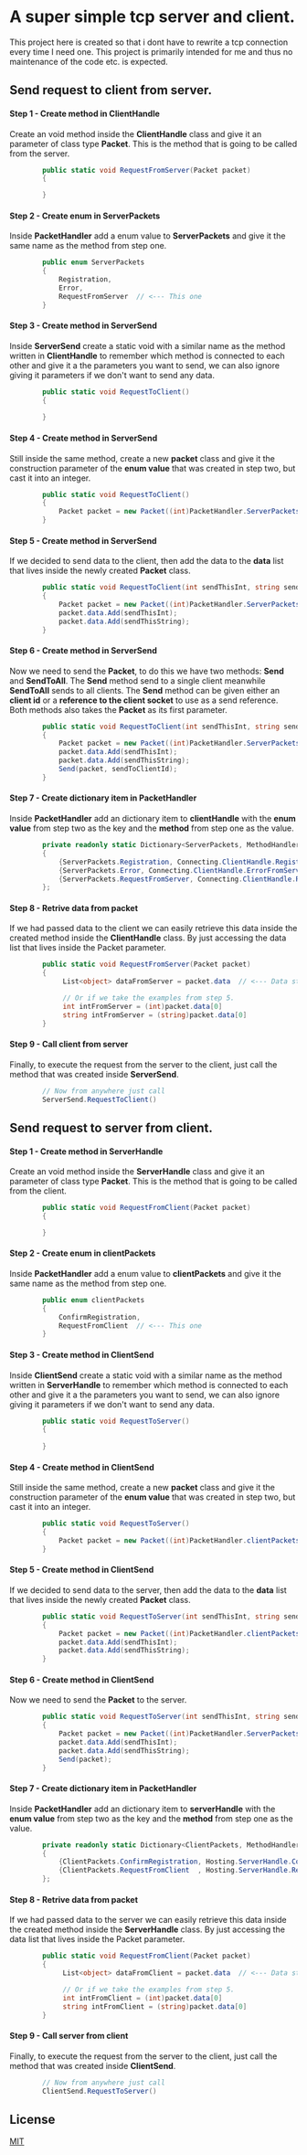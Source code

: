 # A super simple tcp server and client.
This project here is created so that i dont have to rewrite a tcp connection every time I need one. This project is primarily intended for me and thus no maintenance of the code etc. is expected.


## Send request to client from server.
#### Step 1 - Create method in ClientHandle
Create an void method inside the **ClientHandle** class and give it an parameter of class type **Packet**. This is the method that is going to be called from the server.
```cs
        public static void RequestFromServer(Packet packet)
        {

        }
```
#### Step 2 - Create enum in ServerPackets
Inside **PacketHandler** add a enum value to **ServerPackets** and give it the same name as the method from step one.
```cs
        public enum ServerPackets
        {
            Registration,
            Error,
            RequestFromServer  // <--- This one
        }
```
#### Step 3 - Create method in ServerSend
Inside **ServerSend** create a static void with a similar name as the method written in **ClientHandle** to remember which method is connected to each other and give it a the parameters you want to send, we can also ignore giving it parameters if we don't want to send any data.
```cs
        public static void RequestToClient()
        {
            
        }
```
#### Step 4 - Create method in ServerSend
Still inside the same method, create a new **packet** class and give it the construction parameter of the **enum value** that was created in step two, but cast it into an integer.
```cs
        public static void RequestToClient()
        {
            Packet packet = new Packet((int)PacketHandler.ServerPackets.RequestFromServer);
        }
```
#### Step 5 - Create method in ServerSend
If we decided to send data to the client, then add the data to the **data** list that lives inside the newly created **Packet** class.
```cs
        public static void RequestToClient(int sendThisInt, string sendThisString)
        {
            Packet packet = new Packet((int)PacketHandler.ServerPackets.RequestFromServer);
            packet.data.Add(sendThisInt);
            packet.data.Add(sendThisString);
        }
```
#### Step 6 - Create method in ServerSend
Now we need to send the **Packet**, to do this we have two methods: **Send** and **SendToAll**. The **Send** method send to a single client meanwhile **SendToAll** sends to all clients. The **Send** method can be given either an **client id** or a **reference to the client socket** to use as a send reference. Both methods also takes the **Packet** as its first parameter.
```cs
        public static void RequestToClient(int sendThisInt, string sendThisString, int sendToClientId)
        {
            Packet packet = new Packet((int)PacketHandler.ServerPackets.RequestFromServer);
            packet.data.Add(sendThisInt);
            packet.data.Add(sendThisString);
            Send(packet, sendToClientId);
        }
```

#### Step 7 - Create dictionary item in PacketHandler
Inside **PacketHandler** add an dictionary item to **clientHandle** with the **enum value** from step two as the key and the **method** from step one as the value.
```cs
        private readonly static Dictionary<ServerPackets, MethodHandler> clientHandle = new Dictionary<ServerPackets, MethodHandler>()
        {
            {ServerPackets.Registration, Connecting.ClientHandle.Registration },
            {ServerPackets.Error, Connecting.ClientHandle.ErrorFromServer },
            {ServerPackets.RequestFromServer, Connecting.ClientHandle.RequestFromServer},  // <--- This one
        };
```

#### Step 8 - Retrive data from packet
If we had passed data to the client we can easily retrieve this data inside the created method inside the **ClientHandle** class. By just accessing the data list that lives inside the Packet parameter.
```cs
        public static void RequestFromServer(Packet packet)
        {
             List<object> dataFromServer = packet.data  // <--- Data stored here

             // Or if we take the examples from step 5.
             int intFromServer = (int)packet.data[0]
             string intFromServer = (string)packet.data[0]
        }
```

#### Step 9 - Call client from server
Finally, to execute the request from the server to the client, just call the method that was created inside **ServerSend**.
```cs
        // Now from anywhere just call
        ServerSend.RequestToClient()
```










## Send request to server from client.


#### Step 1 - Create method in ServerHandle
Create an void method inside the **ServerHandle** class and give it an parameter of class type **Packet**. This is the method that is going to be called from the client.
```cs
        public static void RequestFromClient(Packet packet)
        {

        }
```
#### Step 2 - Create enum in clientPackets
Inside **PacketHandler** add a enum value to **clientPackets** and give it the same name as the method from step one.
```cs
        public enum clientPackets
        {
            ConfirmRegistration,
            RequestFromClient  // <--- This one
        }
```
#### Step 3 - Create method in ClientSend
Inside **ClientSend** create a static void with a similar name as the method written in **ServerHandle** to remember which method is connected to each other and give it a the parameters you want to send, we can also ignore giving it parameters if we don't want to send any data.
```cs
        public static void RequestToServer()
        {
            
        }
```
#### Step 4 - Create method in ClientSend
Still inside the same method, create a new **packet** class and give it the construction parameter of the **enum value** that was created in step two, but cast it into an integer.
```cs
        public static void RequestToServer()
        {
            Packet packet = new Packet((int)PacketHandler.clientPackets.RequestFromClient);
        }
```
#### Step 5 - Create method in ClientSend
If we decided to send data to the server, then add the data to the **data** list that lives inside the newly created **Packet** class.
```cs
        public static void RequestToServer(int sendThisInt, string sendThisString)
        {
            Packet packet = new Packet((int)PacketHandler.clientPackets.RequestFromClient);
            packet.data.Add(sendThisInt);
            packet.data.Add(sendThisString);
        }
```
#### Step 6 - Create method in ClientSend
Now we need to send the **Packet** to the server.
```cs
        public static void RequestToServer(int sendThisInt, string sendThisString)
        {
            Packet packet = new Packet((int)PacketHandler.ServerPackets.RequestFromServer);
            packet.data.Add(sendThisInt);
            packet.data.Add(sendThisString);
            Send(packet);
        }
```

#### Step 7 - Create dictionary item in PacketHandler
Inside **PacketHandler** add an dictionary item to **serverHandle** with the **enum value** from step two as the key and the **method** from step one as the value.
```cs
        private readonly static Dictionary<ClientPackets, MethodHandler> serverHandle = new Dictionary<ClientPackets, MethodHandler>()
        {
            {ClientPackets.ConfirmRegistration, Hosting.ServerHandle.ConfirmRegistration },
            {ClientPackets.RequestFromClient  , Hosting.ServerHandle.RequestFromClient}
        };
```

#### Step 8 - Retrive data from packet
If we had passed data to the server we can easily retrieve this data inside the created method inside the **ServerHandle** class. By just accessing the data list that lives inside the Packet parameter.
```cs
        public static void RequestFromClient(Packet packet)
        {
             List<object> dataFromClient = packet.data  // <--- Data stored here

             // Or if we take the examples from step 5.
             int intFromClient = (int)packet.data[0]
             string intFromClient = (string)packet.data[0]
        }
```

#### Step 9 - Call server from client
Finally, to execute the request from the server to the client, just call the method that was created inside **ClientSend**.
```cs
        // Now from anywhere just call
        ClientSend.RequestToServer()
```


## License
[MIT](https://choosealicense.com/licenses/mit/)
